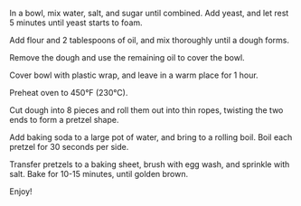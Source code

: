 In a bowl, mix water, salt, and sugar until combined. Add yeast, and let rest 5 minutes until yeast starts to foam.

Add flour and 2 tablespoons of oil, and mix thoroughly until a dough forms.

Remove the dough and use the remaining oil to cover the bowl.

Cover bowl with plastic wrap, and leave in a warm place for 1 hour.

Preheat oven to 450°F (230°C).

Cut dough into 8 pieces and roll them out into thin ropes, twisting the two ends to form a pretzel shape.

Add baking soda to a large pot of water, and bring to a rolling boil. Boil each pretzel for 30 seconds per side.

Transfer pretzels to a baking sheet, brush with egg wash, and sprinkle with salt. Bake for 10-15 minutes, until golden brown.

Enjoy!
